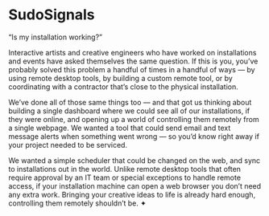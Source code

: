 # SudoSignals

“Is my installation working?”

Interactive artists and creative engineers who have worked on installations and events have asked themselves the same question. If this is you, you’ve probably solved this problem a handful of times in a handful of ways — by using remote desktop tools, by building a custom remote tool, or by coordinating with a contractor that’s close to the physical installation.

We’ve done all of those same things too — and that got us thinking about building a single dashboard where we could see all of our installations, if they were online, and opening up a world of controlling them remotely from a single webpage.
We wanted a tool that could send email and text message alerts when something went wrong — so you’d know right away if your project needed to be serviced.

We wanted a simple scheduler that could be changed on the web, and sync to installations out in the world. Unlike remote desktop tools that often require approval by an IT team or special exceptions to handle remote access, if your installation machine can open a web browser you don’t need any extra work.
Bringing your creative ideas to life is already hard enough, controlling them remotely shouldn’t be. ✦
